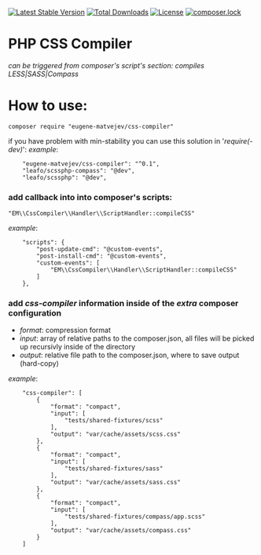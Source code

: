 [![Latest Stable Version](https://poser.pugx.org/eugene-matvejev/css-compiler/version)](https://packagist.org/packages/eugene-matvejev/css-compiler)
[![Total Downloads](https://poser.pugx.org/eugene-matvejev/css-compiler/downloads)](https://packagist.org/packages/eugene-matvejev/css-compiler)
[![License](https://poser.pugx.org/eugene-matvejev/css-compiler/license)](https://packagist.org/packages/eugene-matvejev/css-compiler)
[![composer.lock](https://poser.pugx.org/eugene-matvejev/css-compiler/composerlock)](https://packagist.org/packages/eugene-matvejev/css-compiler)


# PHP CSS Compiler
_can be triggered from composer's script's section: compiles LESS|SASS|Compass_

# How to use:
```
composer require "eugene-matvejev/css-compiler"
```
if you have problem with min-stability you can use this solution in '_require(-dev)_':
_example_:
```
    "eugene-matvejev/css-compiler": "^0.1",
    "leafo/scssphp-compass": "@dev",
    "leafo/scssphp": "@dev",
```

### add callback into into composer's __scripts__:
```
"EM\\CssCompiler\\Handler\\ScriptHandler::compileCSS"
```
_example_:
```
    "scripts": {
        "post-update-cmd": "@custom-events",
        "post-install-cmd": "@custom-events",
        "custom-events": [
            "EM\\CssCompiler\\Handler\\ScriptHandler::compileCSS"
        ]
    },
```
### add _css-compiler_ information inside of the _extra_ composer configuration
 * _format_: compression format
 * _input_: array of relative paths to the composer.json, all files will be picked up recursivly inside of the directory
 * _output_:  relative file path to the composer.json, where to save output (hard-copy)

_example_:
```
    "css-compiler": [
        {
            "format": "compact",
            "input": [
                "tests/shared-fixtures/scss"
            ],
            "output": "var/cache/assets/scss.css"
        },
        {
            "format": "compact",
            "input": [
                "tests/shared-fixtures/sass"
            ],
            "output": "var/cache/assets/sass.css"
        },
        {
            "format": "compact",
            "input": [
                "tests/shared-fixtures/compass/app.scss"
            ],
            "output": "var/cache/assets/compass.css"
        }
    ]
```
